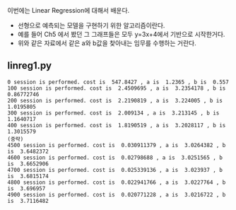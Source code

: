 이번에는 Linear Regression에 대해서 배운다.

- 선형으로 예측되는 모델을 구현하기 위한 알고리즘이란다.
- 예를 들어 Ch5 에서 봤던 그 그래프들은 모두 y=3x+4에서 기반으로 시작한거다.
- 위와 같은 자료에서 같은 a와 b값을 찾아내는 임무를 수행하는 거란다.

## linreg1.py

```
0 session is performed. cost is  547.8427 , a is  1.2365 , b is  0.557
100 session is performed. cost is  2.4509695 , a is  3.2354178 , b is  0.86772746
200 session is performed. cost is  2.2190819 , a is  3.224005 , b is  1.0195805
300 session is performed. cost is  2.009134 , a is  3.213145 , b is  1.1640717
400 session is performed. cost is  1.8190519 , a is  3.2028117 , b is  1.3015579
(중략)
4500 session is performed. cost is  0.030911379 , a is  3.0264382 , b is  3.6482372
4600 session is performed. cost is  0.02798688 , a is  3.0251565 , b is  3.6652906
4700 session is performed. cost is  0.025339136 , a is  3.023937 , b is  3.6815174
4800 session is performed. cost is  0.022941766 , a is  3.0227764 , b is  3.696957
4900 session is performed. cost is  0.020771228 , a is  3.0216722 , b is  3.7116482
```

